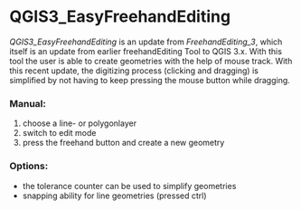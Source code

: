 # QGIS3_EasyFreehandEditing
*QGIS3_EasyFreehandEditing* is an update from *FreehandEditing_3*, which itself is an update from earlier freehandEditing Tool to QGIS 3.x. With this tool the user is able to create geometries with the help of mouse track. With this recent update, the digitizing process (clicking and dragging) is simplified by not having to keep pressing the mouse button while dragging.

### Manual:
1. choose a line- or polygonlayer
2. switch to edit mode
3. press the freehand button and create a new geometry
### Options:
- the tolerance counter can be used to simplify geometries
- snapping ability for line geometries (pressed ctrl)
